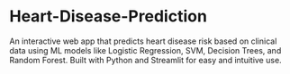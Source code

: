 # Heart-Disease-Prediction
An interactive web app that predicts heart disease risk based on clinical data using ML models like Logistic Regression, SVM, Decision Trees, and Random Forest. Built with Python and Streamlit for easy and intuitive use.
